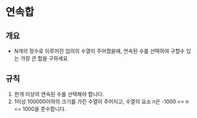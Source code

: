 연속합
===
## 개요
+ N개의 정수로 이루어진 임의의 수열이 주어졌을때, 연속된 수를 선택하여 구할수 있는 가장 큰 합을 구하세요
## 규칙
1. 한개 이상의 연속된 수를 선택해야 합니다.
2. 1이상 100000이하의 크기를 가진 수열이 주어지고, 수열의 요소 n은 -1000 <= n <= 1000을 준수합니다.

